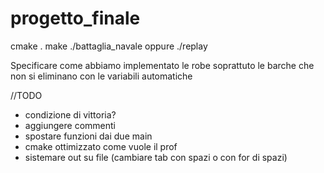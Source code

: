 # progetto_finale

cmake . 
make 
./battaglia_navale oppure ./replay

 Specificare come abbiamo implementato le robe
 soprattuto le barche che non si eliminano con le variabili automatiche


 //TODO 
 - condizione di vittoria?
 - aggiungere commenti
 - spostare funzioni dai due main
 - cmake ottimizzato come vuole il prof
 - sistemare out su file (cambiare tab con spazi o con for di spazi)
